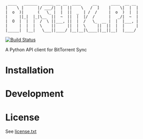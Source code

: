     ____   ______  _____ __ __  ____     __      ____  __ __ 
    |    \ |      |/ ___/|  |  ||    \   /  ]    |    \|  |  |
    |  o  )|      (   \_ |  |  ||  _  | /  /     |  o  )  |  |
    |     ||_|  |_|\__  ||  ~  ||  |  |/  /      |   _/|  ~  |
    |  O  |  |  |  /  \ ||___, ||  |  /   \_  __ |  |  |___, |
    |     |  |  |  \    ||     ||  |  \     ||  ||  |  |     |
    |_____|  |__|   \___||____/ |__|__|\____||__||__|  |____/ 
                                                          

[![Build Status](https://travis-ci.org/kevinjqiu/btsync.py.png?branch=master)](https://travis-ci.org/kevinjqiu/btsync.py)

A Python API client for BitTorrent Sync


Installation
============


Development
===========


License
=======

See [license.txt](license.txt)
